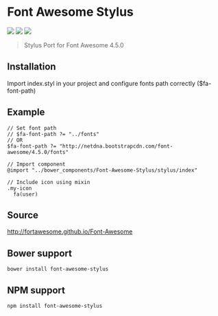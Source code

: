Font Awesome Stylus
===================
<p align="left">
  <a href="https://www.npmjs.com/package/font-awesome-stylus"><img src="https://img.shields.io/npm/v/font-awesome-stylus.svg?style=flat-square"></a>
  <a href="http://bower.io/search/?q=font-awesome-stylus"><img src="https://img.shields.io/bower/v/font-awesome-stylus.svg?style=flat-square"></a>
  <a href="https://github.com/raulghm/font-awesome-stylus/stargazers"><img src="http://img.shields.io/npm/dm/font-awesome-stylus.svg?style=flat-square"></a>
</p>


> Stylus Port for Font Awesome 4.5.0

## Installation
Import index.styl in your project and configure fonts path correctly ($fa-font-path)

## Example

```
// Set font path
// $fa-font-path ?= "../fonts"
// OR
$fa-font-path ?= "http://netdna.bootstrapcdn.com/font-awesome/4.5.0/fonts"

// Import component
@import "../bower_components/Font-Awesome-Stylus/stylus/index"

// Include icon using mixin
.my-icon
  fa(user)
```

## Source
http://fortawesome.github.io/Font-Awesome

## Bower support
`bower install font-awesome-stylus`

## NPM support
`npm install font-awesome-stylus`
